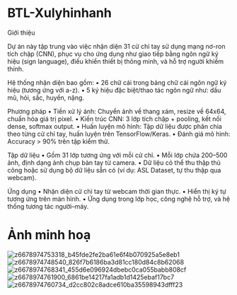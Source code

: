 # BTL-Xulyhinhanh

Giới thiệu

Dự án này tập trung vào việc nhận diện 31 cử chỉ tay sử dụng mạng nơ-ron tích chập (CNN), phục vụ cho ứng dụng như giao tiếp bằng ngôn ngữ ký hiệu (sign language), điều khiển thiết bị thông minh, và hỗ trợ người khiếm thính.

Hệ thống nhận diện bao gồm:
 • 26 chữ cái trong bảng chữ cái ngôn ngữ ký hiệu (tương ứng với a-z).
 • 5 ký hiệu đặc biệt/thao tác ngôn ngữ như: dấu mũ, hỏi, sắc, huyền, nặng.

Phương pháp
 • Tiền xử lý ảnh: Chuyển ảnh về thang xám, resize về 64x64, chuẩn hóa giá trị pixel.
 • Kiến trúc CNN: 3 lớp tích chập + pooling, kết nối dense, softmax output.
 • Huấn luyện mô hình: Tập dữ liệu được phân chia theo từng cử chỉ tay, huấn luyện trên TensorFlow/Keras.
 • Đánh giá mô hình: Accuracy > 90% trên tập kiểm thử.

Tập dữ liệu
 • Gồm 31 lớp tương ứng với mỗi cử chỉ.
 • Mỗi lớp chứa 200–500 ảnh, định dạng ảnh chụp bàn tay từ camera.
 • Dữ liệu có thể thu thập thủ công hoặc sử dụng bộ dữ liệu sẵn có (ví dụ: ASL Dataset, tự thu thập qua webcam).

Ứng dụng
 • Nhận diện cử chỉ tay từ webcam thời gian thực.
 • Hiển thị ký tự tương ứng trên màn hình.
 • Ứng dụng trong lớp học, công nghệ hỗ trợ, và hệ thống tương tác người–máy.

# Ảnh minh hoạ

![z6678974753318_b45fde2fe2ba61e6f4b070925a5e8eb1](https://github.com/user-attachments/assets/409901ae-493f-4b8f-bbc1-9a0210b4d144)
![z6678974748540_826f7b6186ba3d81cc180d84c8b62068](https://github.com/user-attachments/assets/90d9a7dd-00b9-45cd-861b-6c483585088e)
![z6678974768341_455d6e096924dbebc0ca055babb808cf](https://github.com/user-attachments/assets/9452be4f-7640-4abe-a3b3-15c5d48c3b91)
![z6678974761900_6861be14217fa1adb1d1425ebaf17bc7](https://github.com/user-attachments/assets/a4444b21-2e3a-4e18-9fc9-afbd449d51ef)
![z6678974760734_d2cc802c8adce610ba35598943dfff23](https://github.com/user-attachments/assets/5ed0e7b4-fa36-4d04-b038-a211f62743f7)
